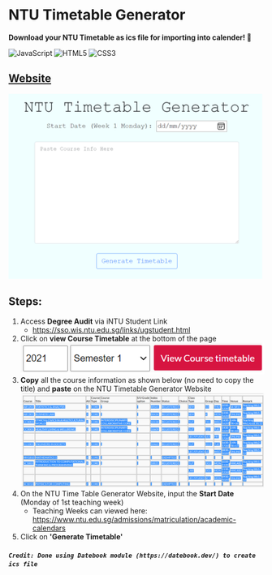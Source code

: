 # NTU Timetable Generator

<b>Download your NTU Timetable as ics file for importing into calender! 📅</b>

![JavaScript](https://img.shields.io/badge/-JavaScript-%23F7DF1C?style=flat-square&logo=javascript&logoColor=000000&labelColor=%23F7DF1C&color=%23FFCE5A)
![HTML5](https://img.shields.io/badge/-HTML5-%23E44D27?style=flat-square&logo=html5&logoColor=ffffff)
![CSS3](https://img.shields.io/badge/-CSS3-%231572B6?style=flat-square&logo=css3)


## <a href="https://xjqx.github.io/NTU-Timetable-Generator">Website</a>

<img src="ntu-timetable-generator-demo.png" alt="ntu-timetable-generator-demo.png" width=500 />

<br>

## Steps:
1. Access **Degree Audit** via iNTU Student Link
   - https://sso.wis.ntu.edu.sg/links/ugstudent.html
2. Click on **view Course Timetable** at the bottom of the page <br>
![View Course Timetable](/src/images/viewCourseTimetable.png)
3. **Copy** all the course information as shown below (no need to copy the title) and **paste** on the NTU Timetable Generator Website <br>
![Courses](/src/images/courses.png)
4. On the NTU Time Table Generator Website, input the **Start Date** (Monday of 1st teaching week)
   - Teaching Weeks can viewed here: https://www.ntu.edu.sg/admissions/matriculation/academic-calendars
5. Click on **'Generate Timetable'**

##### `Credit: Done using Datebook module (https://datebook.dev/) to create ics file`
